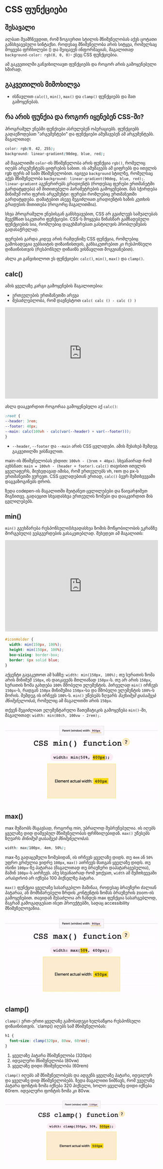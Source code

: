 # CSS ფუნქციები

## შესავალი

ალბათ შეამჩნევდით, რომ ზოგიერთი სტილის მნიშვნელობას აქვს ცოტათი განსხვავებული სინტაქსი. როდესაც მნიშვნელობა არის სიტყვა, რომელსაც მოყვება ფრჩხილები () და შეიცავენ ინფორმაციას, მაგალითად `background-color: rgb(0, 0, 0)`- ესეც CSS ფუნქციებია.

ამ გაკვეთილში განვიხილიავთ ფუნქციებს და როგორ არის გამოყენებული ხშირად.

## გაკვეთილის მიმოხილვა

- ისწავლით `calc()`, `min()`, `max()` და `clamp()` ფუნქციებს და მათ გამოყენებას.

## რა არის ფუნქია და როგორ იყენებენ CSS-ში?

პროგრამულ ენებში ფუნქიები ასრულებენ ოპერაციებს. ფუნქციებს გადაეწოდებათ "არგუმენტები" და ფუნქციები ამუშავებენ ამ არგუმენტებს. მაგალითად:

```css
color: rgb(0, 42, 255);
background: linear-gradient(90deg, blue, red);
```

ამ მაგალითში `color`-ის მნიშვნელობა არის ფუნქცია `rgb()`, რომელიც იღებს არგუმენტებს ციფრების სახით. ის ამუშავებს ამ ციფრებს და ითვლის rgb ფერს ამ სამი მნიშვნელობით. იგივეა `background` სტილზე, რომელსაც აქვს მნიშვნელობა `background: linear-gradient(90deg, blue, red);`. `linear-gradient` აგენერირებს გრადიენტს (როდესაც ფერები ერთმანეტში გარდატყდება) ამ მითითებული პარამეტრების გამოყენებით. მას სჭირდება მინიმუმ ორი ფერის არგუმენტი: ფერები რომლებიც ერთმანეთში გარდატყდება. დამატებით ასევე შეგიძლიათ გრადიენტის ხაზის კუთხის გრადუსის მითითება (როგორც მაგალითშია).

სხვა პროგრამული ენებისგან განსხვავებით, CSS არ გვაძლევს საშუალებას შევქმნათ საკუთარი ფუნქციები. CSS-ს მოყვება წინასწარ გამზადებული ფუნქციების სია, რომლებიც დაგეხმარებათ გასტილვის პრობლემების გადასაჭრელად.

ფერების გარდა კიდევ არის რამდენიმე CSS ფუნქცია, რომლებიც გამოსადეგია ვებსაიტის დიზაინისთვის, განსაკუთრებით კი რესპონსული დიზაინისთვის (რესპონსულ დიზაინს ვისწავლით მოგვიანებით).

ახლა კი განვიხილოთ ეს ფუნქციები: `calc()`, `min()`, `max()` და `clamp()`.

## calc()

ამის ყველაზე კარგი გამოყენების მაგალითებია:

- ერთეულების ერთმანეთში არევა
- შესაძლებლობა, რომ დავნესტოთ `calc( calc () - calc () )`

<iframe height="300" style="width: 100%;" scrolling="no" title="calc() | CSS Functions" src="https://codepen.io/xazy/embed/zYXqmXa?default-tab=html%2Cresult&theme-id=dark" frameborder="no" loading="lazy" allowtransparency="true" allowfullscreen="true">
  See the Pen <a href="https://codepen.io/xazy/pen/zYXqmXa">
  calc() | CSS Functions</a> by XazyProject (<a href="https://codepen.io/xazy">@xazy</a>)
  on <a href="https://codepen.io">CodePen</a>.
</iframe>

ახლა დააკვირდით როგორაა გამოყენებული აქ `calc()`:

```css
:root {
--header: 3rem;
--footer: 40px;
--main: calc(100vh - calc(var(--header) + var(--footer)));
}
```

- `--header`, `--footer` და `--main` არის CSS ცვლადები. ამის შესახებ შემდეგ გაკვეთილში ვისწავლით.

main-ის მნიშვნელობას ვხდით: `100vh - (3rem + 40px)`. სხვანაირად რომ ავხსნათ: `main = 100vh - (header + footer)`. `calc()` თავისით ითვლის ყველაფერს, მიუხედავად იმისა, რომ ერთეულებს vh, rem და px-ს ერთმანეთში ვურევთ. CSS ცვლადებთან ერთად, `calc()` ბევრ შემთხვევაში დაგვაზოგინებს დროს.

ზედა codepen-ის მაგალითში შეიტანეთ ცვლილებები და წაივარჯიშეთ შიგნითვე. გადაეცით სხვადასხვა ერთეულის ზომები და დააკვირდით მის ცვლილებებს.

## min()

`min()` გვეხმარება რესპონსული(სხვადასხვა ზომის მოწყობილობის ეკრანზე მორგებული) ვებგვერდების გასაკეთებლად. შეხედეთ ამ მაგალითს:

<iframe height="300" style="width: 100%;" scrolling="no" title="min() | CSS Functions" src="https://codepen.io/xazy/embed/abxmbjX?default-tab=html%2Cresult&theme-id=dark" frameborder="no" loading="lazy" allowtransparency="true" allowfullscreen="true">
  See the Pen <a href="https://codepen.io/xazy/pen/abxmbjX">
  min() | CSS Functions</a> by XazyProject (<a href="https://codepen.io/xazy">@xazy</a>)
  on <a href="https://codepen.io">CodePen</a>.
</iframe>

```css
#iconHolder {
  width: min(150px, 100%);
  height: min(150px, 100%);
  box-sizing: border-box;
  border: 6px solid blue;
}
```

აქცენტი გავაკეთოთ ამ ხაზზე: `width: min(150px, 100%);` თუ სურათის ზომა არის მინიმუმ `150px`, ის დაიკავებს მთლიანად `150px`-ს. თუ არ არის `150px`, სურათის ზომა გახდება `100%` მშობელი ელემენტის. პირველად `min()` ირჩევს `150px`-ს, რადგან `150px` მინიმუმია `150px`-სა და მშობელი ელემენტის `100%`-ს შორის. შემდეგ ის ირჩევს `100%`-ს. `min()` უწესებს ზღვარს *მაქსიმუმ დასაშვებ მნიშვნელობას*, რომელიც ამ მაგალითში არის `150px`.

თქვენ შეგიძლიათ ელემენტარული მათემატიკის გამოყენება `min()`-ში, მაგალითად: `width: min(80ch, 100vw - 2rem);`.

![min-gif](https://raw.githubusercontent.com/XazyProject/masala/main/sashualoDonisHtmlCss/2_sashualo_css_konceptebi/css_funqciebi_imgs/01.gif)

## max()

max მუშაობს მსგავსად, როგორც min, უბრალოდ შებრუნებულია. ის იღებს ყველაზე დიდ დაშვებულ მნიშვნელობას ფრჩხილებიდან. `max()` უწესებს ზღვარს *მინიმუმ დასაშვებ მნიშვნელობას*.

```css
width: max(100px, 4em, 50%);
```

max-ზე გადაცემული ზომებიდან, ის ირჩევს ყველაზე დიდს. თუ `4em` ან `50%` უფრო გრძელია ვიდრე `100px`, `max()` აირჩევს მათგან ყველაზე დიდს. თუ ისინი `100px`-ზე პატარაა (მაგალითად თუ ბრაუზერი დაპატარავებულია), მაშინ `100px`-ს აირჩევს. ანუ სხვანაირად რომ ვთქვათ, `width` ამ შემთხვევაში *არასდროს* არ იქნება 100 პიქსელზე პატარა.

`max()` ფუნქცია ყველაზე სასარგებლო მაშინაა, როდესაც ბრაუზერი ძალიან პატარაა, ან მომხმარებელი ზრდის კონტენტის ზომას ბრაუზერის zoom-ის გამოყენებით. თავიდან შესაძლოა არ ჩანდეს max ფუნქცია სასარგებლოდ, მაგრამ გამოგადგებათ ისეთ პროექტებში, სადაც accessibility მნიშვნელოვანია.

![min-gif](https://raw.githubusercontent.com/XazyProject/masala/main/sashualoDonisHtmlCss/2_sashualo_css_konceptebi/css_funqciebi_imgs/02.gif)

## clamp()

`clamp()` ერთ-ერთი ყველაზე გამოსადეგი ხელსაწყოა რესპონსული დიზაინისთვის. `clamp() იღებს სამ მნიშვნელობას:

```css
h1 {
  font-size: clamp(320px, 80vw, 60rem);
}
```

1. ყველაზე პატარა მნიშვნელობა (320px)
2. იდეალური მნიშვნელობა (80vw)
3. ყველაზე დიდი მნიშვნელობა (60rem)

`clamp()` იღებს ამ მნიშვნელობებს და ადგენს ყველაზე პატარა, იდეალურ და ყველაზე დიდ მნიშვნელობებს. ზედა მაგალითი ნიშნავს, რომ უველაზე პატარა ფონტის ზომა იქნება 320 პიქსელი, ხოლო ყველაზე დიდი იქნება 60rem. იდეალური ფონტის ზომა კი 80vw.

![min-gif](https://raw.githubusercontent.com/XazyProject/masala/main/sashualoDonisHtmlCss/2_sashualo_css_konceptebi/css_funqciebi_imgs/03.gif)
